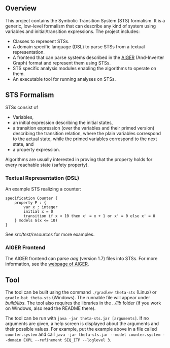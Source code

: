 ## Overview

This project contains the Symbolic Transition System (STS) formalism. It is a generic, low-level formalism that can describe any kind of system using variables and initial/transition expressions. The project includes:

* Classes to represent STSs.
* A domain specific language (DSL) to parse STSs from a textual representation.
* A frontend that can parse systems described in the [AIGER](http://fmv.jku.at/aiger/) (And-Inverter Graph) format and represent them using STSs.
* STS specific analysis modules enabling the algorithms to operate on them.
* An executable tool for running analyses on STSs.

## STS Formalism

STSs consist of

* Variables,
* an initial expression describing the initial states,
* a transition expression (over the variables and their primed version) describing the transition relation, where the plain variables correspond to the actual state, while the primed variables correspond to the next state, and
* a property expression.

Algorithms are usually interested in proving that the property holds for every reachable state (safety property).

### Textual Representation (DSL)

An example STS realizing a counter:

```
specification Counter {
    property P : {	
        var x : integer
        initial x = 0
        transition if x < 10 then x' = x + 1 or x' = 0 else x' = 0
    } models G(x <= 10)
}
```

See _src/test/resources_ for more examples.

### AIGER Frontend

The AIGER frontend can parse _aag_ (version 1.7) files into STSs. For more information, see the [webpage of AIGER](http://fmv.jku.at/aiger/).

## Tool

The tool can be built using the command `./gradlew theta-sts` (Linux) or `gradle.bat theta-sts` (Windows). The runnable file will appear under _build/libs_. The tool also requires the libraries in the _../lib_ folder (if you work on Windows, also read the README there).

The tool can be run with `java -jar theta-sts.jar [arguments]`. If no arguments are given, a help screen is displayed about the arguments and their possible values. For example, put the example above in a file called `counter.system` and call `java -jar theta-sts.jar --model counter.system --domain EXPL --refinement SEQ_ITP --loglevel 3`.